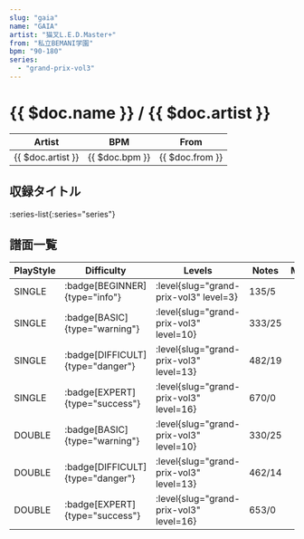 ```yaml
---
slug: "gaia"
name: "GAIA"
artist: "猫叉L.E.D.Master+"
from: "私立BEMANI学園"
bpm: "90-180"
series:
  - "grand-prix-vol3"
---
```


# {{ $doc.name }} / {{ $doc.artist }}

|Artist|BPM|From|
|------|---|----|
|{{ $doc.artist }}|{{ $doc.bpm }}|{{ $doc.from }}|

## 収録タイトル

:series-list{:series="series"}

## 譜面一覧

|PlayStyle|Difficulty|Levels|Notes|Movie|
|---------|----------|------|-----|-----|
|SINGLE| :badge[BEGINNER]{type="info"}|<div class="field is-grouped is-grouped-multiline"> :level{slug="grand-prix-vol3" level=3}</div>|135/5||
|SINGLE| :badge[BASIC]{type="warning"}|<div class="field is-grouped is-grouped-multiline"> :level{slug="grand-prix-vol3" level=10}</div>|333/25||
|SINGLE| :badge[DIFFICULT]{type="danger"}|<div class="field is-grouped is-grouped-multiline"> :level{slug="grand-prix-vol3" level=13}</div>|482/19||
|SINGLE| :badge[EXPERT]{type="success"}|<div class="field is-grouped is-grouped-multiline"> :level{slug="grand-prix-vol3" level=16}</div>|670/0||
|DOUBLE| :badge[BASIC]{type="warning"}|<div class="field is-grouped is-grouped-multiline"> :level{slug="grand-prix-vol3" level=10}</div>|330/25||
|DOUBLE| :badge[DIFFICULT]{type="danger"}|<div class="field is-grouped is-grouped-multiline"> :level{slug="grand-prix-vol3" level=13}</div>|462/14||
|DOUBLE| :badge[EXPERT]{type="success"}|<div class="field is-grouped is-grouped-multiline"> :level{slug="grand-prix-vol3" level=16}</div>|653/0||
